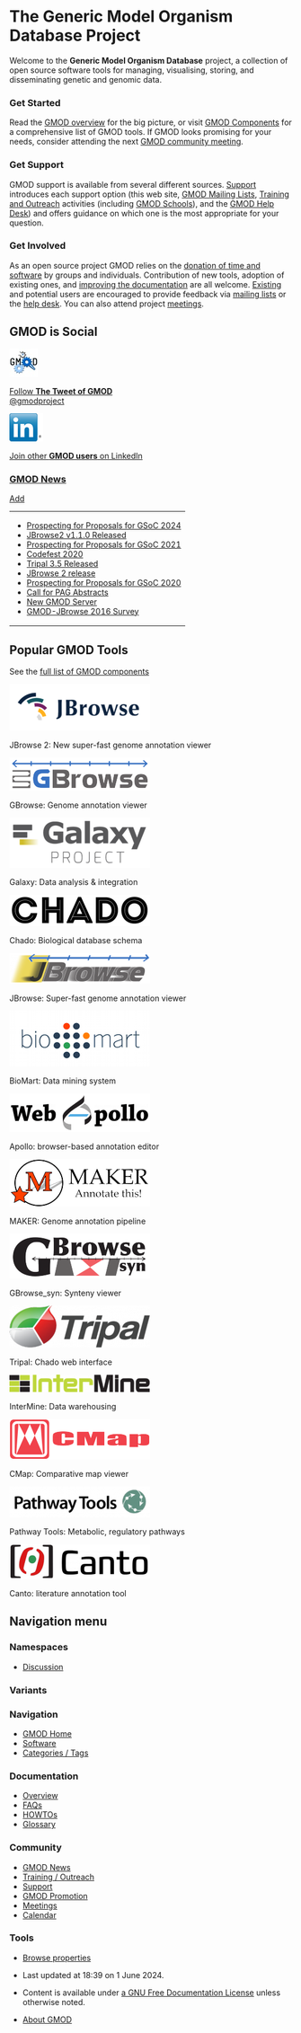 # The Generic Model Organism Database Project

Welcome to the **Generic Model Organism Database** project, a collection
of open source software tools for managing, visualising, storing, and
disseminating genetic and genomic data.

### <span id="Get_Started" class="mw-headline">Get Started</span>

Read the [GMOD overview](Overview "Overview") for the big picture, or
visit [GMOD Components](GMOD_Components "GMOD Components") for a
comprehensive list of GMOD tools. If GMOD looks promising for your
needs, consider attending the next [GMOD community
meeting](Meetings "Meetings").

### <span id="Get_Support" class="mw-headline">Get Support</span>

GMOD support is available from several different sources.
[Support](Support "Support") introduces each support option (this web
site, [GMOD Mailing Lists](GMOD_Mailing_Lists "GMOD Mailing Lists"),
[Training and Outreach](Training_and_Outreach "Training and Outreach")
activities (including [GMOD Schools](GMOD_Schools "GMOD Schools")), and
the [GMOD Help Desk](GMOD_Help_Desk "GMOD Help Desk")) and offers
guidance on which one is the most appropriate for your question.

### <span id="Get_Involved" class="mw-headline">Get Involved</span>

As an open source project GMOD relies on the [donation of time and
software](GMOD_Membership "GMOD Membership") by groups and individuals.
Contribution of new tools, adoption of existing ones, and [improving the
documentation](Site_Guidelines "Site Guidelines") are all welcome.
[Existing](MOD "MOD") and potential users are encouraged to provide
feedback via [mailing lists](GMOD_Mailing_Lists "GMOD Mailing Lists") or
the [help desk](GMOD_Help_Desk "GMOD Help Desk"). You can also attend
project [meetings](Meetings "Meetings").

## GMOD is Social

<a href="http://twitter.com/gmodproject" rel="nofollow"
title="It&#39;s a bird! It&#39;s a plane! It&#39;s the GMOD project on Twitter!"><img
src="https://raw.githubusercontent.com/GMOD/gmod.github.io/main/mediawiki/images/thumb/2/20/Gmod-bird.jpg/50px-Gmod-bird.jpg"
srcset="https://raw.githubusercontent.com/GMOD/gmod.github.io/main/mediawiki/images/thumb/2/20/Gmod-bird.jpg/75px-Gmod-bird.jpg 1.5x, https://raw.githubusercontent.com/GMOD/gmod.github.io/main/mediawiki/images/thumb/2/20/Gmod-bird.jpg/100px-Gmod-bird.jpg 2x"
width="50" height="50"
alt="It&#39;s a bird! It&#39;s a plane! It&#39;s the GMOD project on Twitter!" /></a>

<a href="http://twitter.com/gmodproject" class="external text"
rel="nofollow">Follow <strong>The Tweet of GMOD</strong></a>  
<a href="http://twitter.com/gmodproject" class="external text"
rel="nofollow">@gmodproject</a>

<a href="http://www.linkedin.com/groups?gid=131368&amp;trk=group-name"
rel="nofollow" title="GMOD group on LinkedIn"><img
src="https://raw.githubusercontent.com/GMOD/gmod.github.io/main/mediawiki/images/a/a2/LinkedInLogo-60px.png" width="60"
height="50" alt="GMOD group on LinkedIn" /></a>

<a href="http://www.linkedin.com/groups?gid=131368&amp;trk=group-name"
class="external text" rel="nofollow">Join other <strong>GMOD
users</strong> on LinkedIn</a>

### [GMOD News](GMOD_News "GMOD News")

[Add](GMOD_News#Adding_a_News_Item "GMOD News")

<table class="RSSMainBody" style="background:inherit;">
<colgroup>
<col style="width: 100%" />
</colgroup>
<tbody>
<tr class="odd">
<td data-valign="top" style="width: 95%"><ul>
<li><a href="News/Prospecting_for_Proposals_for_GSoC_2024">Prospecting
for Proposals for GSoC 2024</a></li>
<li><a href="News/JBrowse2_v1.1.0_Released">JBrowse2 v1.1.0
Released</a></li>
<li><a href="News/Prospecting_for_Proposals_for_GSoC_2021">Prospecting
for Proposals for GSoC 2021</a></li>
<li><a href="Codefest_2020">Codefest 2020</a></li>
<li><a href="Tripal_3.5_Released">Tripal 3.5 Released</a></li>
<li><a href="News/JBrowse_2_release">JBrowse 2 release</a></li>
<li><a href="News/Prospecting_for_Proposals_for_GSoC_2020">Prospecting
for Proposals for GSoC 2020</a></li>
<li><a href="News/Call_for_PAG_Abstracts">Call for PAG
Abstracts</a></li>
<li><a href="News/New_GMOD_Server">New GMOD Server</a></li>
<li><a href="News/GMOD-JBrowse_2016_Survey">GMOD-JBrowse 2016
Survey</a></li>
</ul></td>
</tr>
</tbody>
</table>

## <span id="Popular_GMOD_Tools" class="mw-headline">Popular GMOD Tools</span>

See the [full list of GMOD
components](GMOD_Components "GMOD Components")

[![JBrowse 2 logo](https://raw.githubusercontent.com/GMOD/gmod.github.io/main/mediawiki/images/thumb/5/5a/Jbrowse2_logo.png/250px-Jbrowse2_logo.png)](JBrowse.1 "JBrowse")

JBrowse 2: New super-fast genome annotation viewer

[<img
src="https://raw.githubusercontent.com/GMOD/gmod.github.io/main/mediawiki/images/thumb/0/04/GBrowseLogo.png/250px-GBrowseLogo.png"
class="thumbimage"
srcset="https://raw.githubusercontent.com/GMOD/gmod.github.io/main/mediawiki/images/thumb/0/04/GBrowseLogo.png/375px-GBrowseLogo.png 1.5x, https://raw.githubusercontent.com/GMOD/gmod.github.io/main/mediawiki/images/thumb/0/04/GBrowseLogo.png/500px-GBrowseLogo.png 2x"
width="250" height="59" />](GBrowse.1 "GBrowse")

GBrowse: Genome annotation viewer

[<img
src="https://raw.githubusercontent.com/GMOD/gmod.github.io/main/mediawiki/images/thumb/c/c7/GalaxyLogoBigger.png/250px-GalaxyLogoBigger.png"
class="thumbimage"
srcset="https://raw.githubusercontent.com/GMOD/gmod.github.io/main/mediawiki/images/thumb/c/c7/GalaxyLogoBigger.png/375px-GalaxyLogoBigger.png 1.5x, https://raw.githubusercontent.com/GMOD/gmod.github.io/main/mediawiki/images/thumb/c/c7/GalaxyLogoBigger.png/500px-GalaxyLogoBigger.png 2x"
width="250" height="89" />](Galaxy.1 "Galaxy")

Galaxy: Data analysis & integration

[<img
src="https://raw.githubusercontent.com/GMOD/gmod.github.io/main/mediawiki/images/thumb/d/d5/ChadoLogo.png/250px-ChadoLogo.png"
class="thumbimage"
srcset="https://raw.githubusercontent.com/GMOD/gmod.github.io/main/mediawiki/images/thumb/d/d5/ChadoLogo.png/375px-ChadoLogo.png 1.5x, https://raw.githubusercontent.com/GMOD/gmod.github.io/main/mediawiki/images/thumb/d/d5/ChadoLogo.png/500px-ChadoLogo.png 2x"
width="250" height="56" />](Chado "Chado")

Chado: Biological database schema

[<img
src="https://raw.githubusercontent.com/GMOD/gmod.github.io/main/mediawiki/images/thumb/a/ac/JBrowseLogo.png/250px-JBrowseLogo.png"
class="thumbimage"
srcset="https://raw.githubusercontent.com/GMOD/gmod.github.io/main/mediawiki/images/thumb/a/ac/JBrowseLogo.png/375px-JBrowseLogo.png 1.5x, https://raw.githubusercontent.com/GMOD/gmod.github.io/main/mediawiki/images/thumb/a/ac/JBrowseLogo.png/500px-JBrowseLogo.png 2x"
width="250" height="55" />](JBrowse.1 "JBrowse")

JBrowse: Super-fast genome annotation viewer

[<img src="https://raw.githubusercontent.com/GMOD/gmod.github.io/main/mediawiki/images/a/a4/Biomart250.png" class="thumbimage"
width="250" height="99" />](BioMart "BioMart")

BioMart: Data mining system

[<img
src="https://raw.githubusercontent.com/GMOD/gmod.github.io/main/mediawiki/images/thumb/4/4a/WebApolloLogo.png/250px-WebApolloLogo.png"
class="thumbimage"
srcset="https://raw.githubusercontent.com/GMOD/gmod.github.io/main/mediawiki/images/thumb/4/4a/WebApolloLogo.png/375px-WebApolloLogo.png 1.5x, https://raw.githubusercontent.com/GMOD/gmod.github.io/main/mediawiki/images/thumb/4/4a/WebApolloLogo.png/500px-WebApolloLogo.png 2x"
width="250" height="69" />](WebApollo.1 "WebApollo")

Apollo: browser-based annotation editor

[<img
src="https://raw.githubusercontent.com/GMOD/gmod.github.io/main/mediawiki/images/thumb/3/37/MAKERLogo.png/250px-MAKERLogo.png"
class="thumbimage"
srcset="https://raw.githubusercontent.com/GMOD/gmod.github.io/main/mediawiki/images/thumb/3/37/MAKERLogo.png/375px-MAKERLogo.png 1.5x, https://raw.githubusercontent.com/GMOD/gmod.github.io/main/mediawiki/images/thumb/3/37/MAKERLogo.png/500px-MAKERLogo.png 2x"
width="250" height="85" />](MAKER.1 "MAKER")

MAKER: Genome annotation pipeline

[<img
src="https://raw.githubusercontent.com/GMOD/gmod.github.io/main/mediawiki/images/thumb/4/44/GBrowse_syn_logo.png/250px-GBrowse_syn_logo.png"
class="thumbimage"
srcset="https://raw.githubusercontent.com/GMOD/gmod.github.io/main/mediawiki/images/thumb/4/44/GBrowse_syn_logo.png/375px-GBrowse_syn_logo.png 1.5x, https://raw.githubusercontent.com/GMOD/gmod.github.io/main/mediawiki/images/thumb/4/44/GBrowse_syn_logo.png/500px-GBrowse_syn_logo.png 2x"
width="250" height="80" />](GBrowse_syn.1 "GBrowse syn")

GBrowse_syn: Synteny viewer

[<img
src="https://raw.githubusercontent.com/GMOD/gmod.github.io/main/mediawiki/images/thumb/0/06/TripalLogo.png/250px-TripalLogo.png"
class="thumbimage"
srcset="https://raw.githubusercontent.com/GMOD/gmod.github.io/main/mediawiki/images/0/06/TripalLogo.png 1.5x, https://raw.githubusercontent.com/GMOD/gmod.github.io/main/mediawiki/images/0/06/TripalLogo.png 2x"
width="250" height="75" />](Tripal.1 "Tripal")

Tripal: Chado web interface

[<img
src="https://raw.githubusercontent.com/GMOD/gmod.github.io/main/mediawiki/images/thumb/1/13/InterMineLogo.png/250px-InterMineLogo.png"
class="thumbimage"
srcset="https://raw.githubusercontent.com/GMOD/gmod.github.io/main/mediawiki/images/1/13/InterMineLogo.png 1.5x, https://raw.githubusercontent.com/GMOD/gmod.github.io/main/mediawiki/images/1/13/InterMineLogo.png 2x"
width="250" height="31" />](InterMine "InterMine")

InterMine: Data warehousing

[<img
src="https://raw.githubusercontent.com/GMOD/gmod.github.io/main/mediawiki/images/thumb/e/ec/CMapLogo-horiz.png/250px-CMapLogo-horiz.png"
class="thumbimage"
srcset="https://raw.githubusercontent.com/GMOD/gmod.github.io/main/mediawiki/images/thumb/e/ec/CMapLogo-horiz.png/375px-CMapLogo-horiz.png 1.5x, https://raw.githubusercontent.com/GMOD/gmod.github.io/main/mediawiki/images/thumb/e/ec/CMapLogo-horiz.png/500px-CMapLogo-horiz.png 2x"
width="250" height="72" />](CMap.1 "CMap")

CMap: Comparative map viewer

[<img
src="https://raw.githubusercontent.com/GMOD/gmod.github.io/main/mediawiki/images/thumb/1/1b/PathwayTools.png/250px-PathwayTools.png"
class="thumbimage"
srcset="https://raw.githubusercontent.com/GMOD/gmod.github.io/main/mediawiki/images/1/1b/PathwayTools.png 1.5x, https://raw.githubusercontent.com/GMOD/gmod.github.io/main/mediawiki/images/1/1b/PathwayTools.png 2x"
width="250" height="55" />](Pathway_Tools.1 "Pathway Tools")

Pathway Tools: Metabolic, regulatory pathways

[<img
src="https://raw.githubusercontent.com/GMOD/gmod.github.io/main/mediawiki/images/thumb/7/7e/CantoTextLogo.png/250px-CantoTextLogo.png"
class="thumbimage"
srcset="https://raw.githubusercontent.com/GMOD/gmod.github.io/main/mediawiki/images/thumb/7/7e/CantoTextLogo.png/375px-CantoTextLogo.png 1.5x, https://raw.githubusercontent.com/GMOD/gmod.github.io/main/mediawiki/images/thumb/7/7e/CantoTextLogo.png/500px-CantoTextLogo.png 2x"
width="250" height="62" />](Canto "Canto")

Canto: literature annotation tool

## Navigation menu

### Namespaces

- <span id="ca-talk"><a
  href="http://gmod.org/mediawiki/index.php?title=Talk:Main_Page&amp;action=edit&amp;redlink=1"
  accesskey="t"
  title="Discussion about the content page [t]">Discussion</a></span>

###

### Variants[](#)

<a href="Main_Page"
style="background-image: url(../images/GMOD-cogs.png);"
title="Visit the main page"></a>

### Navigation

- <span id="n-GMOD-Home">[GMOD Home](Main_Page)</span>
- <span id="n-Software">[Software](GMOD_Components)</span>
- <span id="n-Categories-.2F-Tags">[Categories /
  Tags](Categories)</span>

### Documentation

- <span id="n-Overview">[Overview](Overview)</span>
- <span id="n-FAQs">[FAQs](Category%3AFAQ)</span>
- <span id="n-HOWTOs">[HOWTOs](Category%3AHOWTO)</span>
- <span id="n-Glossary">[Glossary](Glossary)</span>

### Community

- <span id="n-GMOD-News">[GMOD News](GMOD_News)</span>
- <span id="n-Training-.2F-Outreach">[Training /
  Outreach](Training_and_Outreach)</span>
- <span id="n-Support">[Support](Support)</span>
- <span id="n-GMOD-Promotion">[GMOD Promotion](GMOD_Promotion)</span>
- <span id="n-Meetings">[Meetings](Meetings)</span>
- <span id="n-Calendar">[Calendar](Calendar)</span>

### Tools

- <span id="t-smwbrowselink"><a href="Special%3ABrowse/Main_Page" rel="smw-browse">Browse
  properties</a></span>

- <span id="footer-info-lastmod">Last updated at 18:39 on 1 June 2024.</span>
<!-- - <span id="footer-info-viewcount">9,978,319 page views.</span> -->
- <span id="footer-info-copyright">Content is available under
  <a href="http://www.gnu.org/licenses/fdl-1.3.html" class="external"
  rel="nofollow">a GNU Free Documentation License</a> unless otherwise
  noted.</span>

<!-- -->

- <span id="footer-places-about">[About
  GMOD](GMOD%3AAbout "GMOD%3AAbout")</span>

<!-- -->
